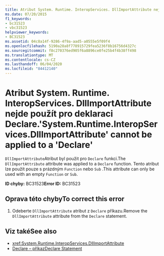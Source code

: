 ```yaml
---
title: Atribut System. Runtime. InteropServices. DllImportAttribute nejde použít pro deklaraci Declare.
ms.date: 07/20/2015
f1_keywords:
- bc31523
- vbc31523
helpviewer_keywords:
- BC31523
ms.assetid: 04c8a14f-9286-4f9a-aad5-a0555e5f09f4
ms.openlocfilehash: 5190a28a8f778915729fea5236f8b16756d4327c
ms.sourcegitcommit: f8c270376ed905f6a8896ce0fe25b4f4b38ff498
ms.translationtype: MT
ms.contentlocale: cs-CZ
ms.lasthandoff: 06/04/2020
ms.locfileid: "84412140"
---
```

# <a name="systemruntimeinteropservicesdllimportattribute-cannot-be-applied-to-a-declare"></a><span data-ttu-id="ed164-102">Atribut System. Runtime. InteropServices. DllImportAttribute nejde použít pro deklaraci Declare.</span><span class="sxs-lookup"><span data-stu-id="ed164-102">'System.Runtime.InteropServices.DllImportAttribute' cannot be applied to a 'Declare'</span></span>
<span data-ttu-id="ed164-103">`DllImportAttribute`Atribut byl použit pro `Declare` funkci.</span><span class="sxs-lookup"><span data-stu-id="ed164-103">The `DllImportAttribute` attribute was applied to a `Declare` function.</span></span> <span data-ttu-id="ed164-104">Tento atribut lze použít pouze s prázdným `Function` nebo `Sub` .</span><span class="sxs-lookup"><span data-stu-id="ed164-104">This attribute can only be used with an empty `Function` or `Sub`.</span></span>  
  
 <span data-ttu-id="ed164-105">**ID chyby:** BC31523</span><span class="sxs-lookup"><span data-stu-id="ed164-105">**Error ID:** BC31523</span></span>  
  
## <a name="to-correct-this-error"></a><span data-ttu-id="ed164-106">Oprava této chyby</span><span class="sxs-lookup"><span data-stu-id="ed164-106">To correct this error</span></span>  
  
1. <span data-ttu-id="ed164-107">Odeberte `DllImportAttribute` atribut z `Declare` příkazu.</span><span class="sxs-lookup"><span data-stu-id="ed164-107">Remove the `DllImportAttribute` attribute from the `Declare` statement.</span></span>  
  
## <a name="see-also"></a><span data-ttu-id="ed164-108">Viz také</span><span class="sxs-lookup"><span data-stu-id="ed164-108">See also</span></span>

- <xref:System.Runtime.InteropServices.DllImportAttribute>
- [<span data-ttu-id="ed164-109">Declare – příkaz</span><span class="sxs-lookup"><span data-stu-id="ed164-109">Declare Statement</span></span>](../language-reference/statements/declare-statement.md)
